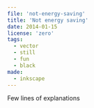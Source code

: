 ```yaml
---
file: 'not-energy-saving'
title: 'Not energy saving'
date: 2014-01-15
license: 'zero'
tags:
  - vector
  - still
  - fun
  - black
made:
  - inkscape
---
```


Few lines of explanations
